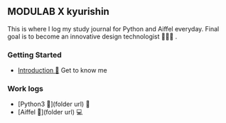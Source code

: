 ## MODULAB X kyurishin

This is where I log my study journal for Python and Aiffel everyday.
Final goal is to become an innovative design technologist 👩🏻‍💻 .


### Getting Started

- [Introduction 🔗](https://github.com/kyurishin/first-repository/blob/master/Introduction.ipynb) Get to know me

### Work logs

- [Python3 🔗](folder url) 🐍 
- [Aiffel 🔗](folder url) 💻


